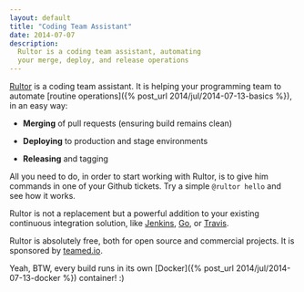 ```yaml
---
layout: default
title: "Coding Team Assistant"
date: 2014-07-07
description:
  Rultor is a coding team assistant, automating
  your merge, deploy, and release operations
---
```


[Rultor](http://www.rultor.com)
is a coding team assistant. It is helping your programming team
to automate [routine operations]({% post_url 2014/jul/2014-07-13-basics %}),
in an easy way:

 * **Merging** of pull requests (ensuring build remains clean)

 * **Deploying** to production and stage environments

 * **Releasing** and tagging

All you need to do, in order to start working with Rultor,
is to give him commands in one of your Github tickets.
Try a simple `@rultor hello` and see how it works.

Rultor is not a replacement but a powerful addition
to your existing continuous integration solution, like
[Jenkins](http://jenkins-ci.org/),
[Go](http://www.thoughtworks.com/products/go-continuous-delivery), or
[Travis](http://www.travis-ci.org).

Rultor is absolutely free, both for open source and commercial projects.
It is sponsored by [teamed.io](http://www.teamed.io).

Yeah, BTW, every build runs in its own
[Docker]({% post_url 2014/jul/2014-07-13-docker %})
container! :)

